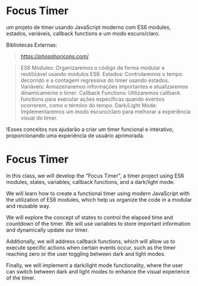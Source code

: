 
# Focus Timer 
um projeto de timer usando JavaScript moderno com ES6 modules, estados, variáveis, callback functions e um modo escuro/claro.

Bibliotecas Externas:
> https://phosphoricons.com/


> ES6 Modules: Organizaremos o código de forma modular e reutilizável usando módulos ES6.
> Estados: Controlaremos o tempo decorrido e a contagem regressiva do timer usando estados.
> Variáveis: Armazenaremos informações importantes e atualizaremos dinamicamente o timer.
> Callback Functions: Utilizaremos callback functions para executar ações específicas quando eventos ocorrerem, como o término do tempo.
> Dark/Light Mode: Implementaremos um modo escuro/claro para melhorar a experiência visual do timer.

!Esses conceitos nos ajudarão a criar um timer funcional e interativo, proporcionando uma experiência de usuário aprimorada.

# Focus Timer

In this class, we will develop the "Focus Timer", a timer project using ES6 modules, states, variables, callback functions, and a dark/light mode.

We will learn how to create a functional timer using modern JavaScript with the utilization of ES6 modules, which help us organize the code in a modular and reusable way.

We will explore the concept of states to control the elapsed time and countdown of the timer. We will use variables to store important information and dynamically update our timer.

Additionally, we will address callback functions, which will allow us to execute specific actions when certain events occur, such as the timer reaching zero or the user toggling between dark and light modes.

Finally, we will implement a dark/light mode functionality, where the user can switch between dark and light modes to enhance the visual experience of the timer.